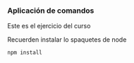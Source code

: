 ### Aplicación de comandos 

Este es el ejercicio del curso 

Recuerden instalar lo spaquetes de node 

```
npm install

```
